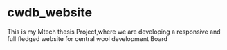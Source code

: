 # cwdb_website
This is my Mtech thesis Project,where we are developing a responsive and full fledged website for central wool development Board
